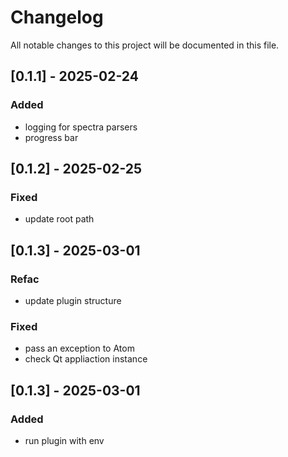 # Changelog
All notable changes to this project will be documented in this file.


## [0.1.1] - 2025-02-24

### Added
* logging for spectra parsers
* progress bar


## [0.1.2] - 2025-02-25

### Fixed
* update root path


## [0.1.3] - 2025-03-01

### Refac
* update plugin structure

### Fixed
* pass an exception to Atom
* check Qt appliaction instance


## [0.1.3] - 2025-03-01

### Added
* run plugin with env